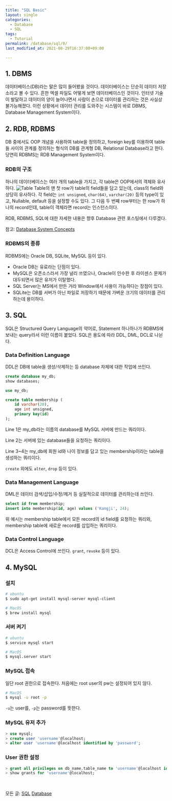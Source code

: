 ```yaml
---
title: "SQL Basic"
layout: single
categories:
  - Database
  - SQL
tags:
  - Tutorial
permalink: /database/sql/0/
last_modified_at: 2021-08-29T16:37:00+09:00

---
```


## 1. DBMS

데이터베이스(DB)라는 말은 많이 들어봤을 것이다. 데이터베이스는 단순히 데이터 저장소라고 볼 수 있다. 흔한 엑셀 파일도 어떻게 보면 데이터베이스인 것이다.
인터넷 기술이 발달하고 데이터의 양이 늘어나면서 사람이 손으로 데이터를 관리하는 것은 사실상 불가능해졌다.
이런 상황에서 데이터 관리를 도와주는 시스템이 바로 DBMS, Database Management System이다.

## 2. RDB, RDBMS

DB 중에서도 OOP 개념을 사용하여 table을 정의하고, foreign key를 이용하여 table들 사이의 관계를 정의하는 형식의 DB를 관계형 DB, Relational Database라고 한다.
당연히 RDBMS는 RDB Management System이다.

### RDB의 구조

하나의 데이터베이스는 여러 개의 table을 가지고, 각 table은 OOP에서의 객체와 유사하다.
![Table](/assets/images/database/table.png)
Table의 맨 첫 row가 table의 field들을 담고 있는데, class의 field와 상당히 유사하다.
각 field는 `int unsigned`, `char(64)`, `varchar(20)` 등의 type이 있고, Nullable, default 등을 설정할 수도 있다.
그 다음 두 번째 row부터는 한 row가 하나의 record인데, table이 객체라면 record는 인스턴스이다.

RDB, RDBMS, SQL에 대한 자세한 내용은 향후 Database 관련 포스팅에서 다루겠다.

참고: [Database System Concepts](https://www.db-book.com/db6/slide-dir/index.html)

### RDBMS의 종류

RDBMS에는 Oracle DB, SQLite, MySQL 등이 있다.

- Oracle DB는 유료라는 단점이 있다.
- MySQL은 오픈소스라서 가장 널리 쓰였으나, Oracle이 인수한 후 라이센스 문제가 대두되면서 많은 유저가 이탈했다.
- SQL Server는 MS에서 만든 거라 Window에서 사용이 가능하다는 장점이 있다.
- SQLite는 DB를 서버가 아닌 파일로 저장하기 때문에 가벼운 크기의 데이터를 관리하는데 용이하다.

## 3. SQL

SQL은 Structured Query Language의 약어로, Statement 하나하나가 RDBMS에 보내는 query라서 이런 이름이 붙었다.
SQL은 용도에 따라 DDL, DML, DCL로 나뉜다.

### Data Definition Language

DDL은 DB에 table을 생성/삭제하는 등 database 자체에 대한 작업에 쓰인다.

```sql
create database my_db;
show databases;

use my_db;

create table membership (
    id varchar(20),
    age int unsigned,
    primary key(id)
);
```

Line 1은 my_db라는 이름의 database를 MySQL 서버에 만드는 쿼리이다.

Line 2는 서버에 있는 database들을 요청하는 쿼리이다.

Line 3~4는 my_db에 회원 id와 나이 정보를 담고 있는 membership이라는 table을 생성하는 쿼리이다.

`create` 외에도 `alter`, `drop` 등이 있다.

### Data Management Language

DML은 데이터 검색/삽입/수정/제거 등 실질적으로 데이터를 관리하는데 쓰인다.

```sql
select id from membership;
insert into membership(id, age) values ('Kangji', 24);
```

위 예시는 membership table에서 모든 record의 id field를 요청하는 쿼리와, membership table에 새로운 record를 삽입하는 쿼리이다.

### Data Control Language

DCL은 Access Control에 쓰인다. `grant`, `revoke` 등이 있다.

## 4. MySQL

### 설치

```sh
# ubuntu
$ sudo apt-get install mysql-server mysql-client

# MacOS
$ brew install mysql
```

### 서버 켜기

```sh
# ubuntu
$ service mysql start

# MacOS
$ mysql.server start
```

### MySQL 접속

일단 root 권한으로 접속한다. 처음에는 root user의 pw는 설정되어 있지 않다.

```sh
# MacOS
$ mysql -u root -p
```

`-u`는 user를, `-p`는 password를 뜻한다.

### MySQL 유저 추가

```sql
> use mysql;
> create user 'username'@localhost;
> alter user 'username'@localhost identified by 'password';
```

### User 권한 설정

```sql
> grant all privileges on db_name.table_name to 'username'@localhost identified by 'password';
> show grants for 'username'@localhost;
```

<br>

모든 글: [SQL](/database/sql/) [Database](/database/)
